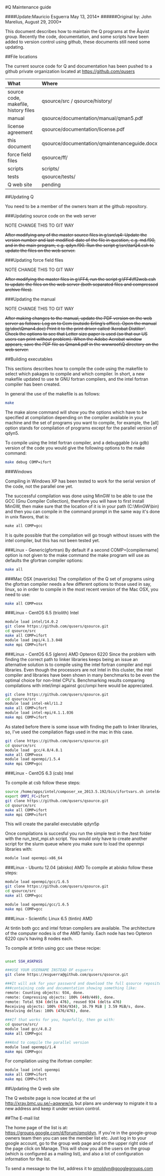 #Q Maintenance guide

####Update:Mauricio Esguerra May 13, 2014*
######Original by: John Marelius, August 29, 2000*


This document describes how to maintain the Q programs at the Åqvist
group. Recently the code, documentation, and some scripts have been
added to version control using github, these documents still need some
updating.


##File locations

The current source code for Q and documentation has been pushed to a
github private organization located at https://github.com/qusers


| What                                 | Where                                        |
|:------------------------------------ |:---------------------------------------------| 
| source code, makefile, history files | qsource/src / qsource/history/               |
| manual                               | qsource/documentation/manual/qman5.pdf       |
| license agreement                    | qsource/documentation/license.pdf            |
| this document                        | qsource/documentation/qmaintenanceguide.docx |
| force field files                    | qsource/ff/                                  |
| scripts                              | scripts/                                     |
| tests                                | qsource/tests/                               |
| Q web site                           | pending                                      |


##Updating Q

You need to be a member of the owners team at the github repository.

###Updating source code on the web server

NOTE CHANGE THIS TO GIT WAY

~~After  modifying any  of  the master  source  files in  g:\\src\\q4:
Update  the  version number  and  last-modified-date  of  the file  in
question, e.g. md.f90, and in the main program, e.g. qdyn.f90. Run the
script g:\\src\\tarQ4.csh to update the files on the web server.~~

###Updating force field files

NOTE CHANGE THIS TO GIT WAY

~~After  modifying  the  master  files  in  g:\\FF4,  run  the  script
g:\\FF4\\ff2web.csh  to  update the  files  on  the  web server  (both
separated files and compressed archive files).~~

###Updating the manual

NOTE CHANGE THIS TO GIT WAY

~~After making  changes to the manual,  update the PDF  version on the
web server as follows: Log  on to Gem (outside Erling’s office).  Open
the manual  (g:\\doc\\Qman4.doc) Print it  to the print  driver called
‘Acrobat Distiller’. Check  the options to see that  Letter size paper
is used  (so that our US  users can print without  problem).  When the
Adobe Acrobat  window appears, save the  PDF file as  Qman4.pdf in the
wwwroot\\Q directory on the web server.~~



##Building executables

This sections describes how to compile the code using the makefile to
select which pakages to compile and which compiler.
In short, a new makefile updated to use te GNU fortran compilers, and
the intel fortran compiler has been created.

In general the use of the makefile is as follows:
```bash
make
```

The make alone command will show you the options which have to be specified at
compilation depending on the compiler available in your machine and the set of
programs you want to compile, for example, the [all] option stands for compilation
of programs except for the parallel version of qdyn5.

To compile  using the  Intel fortran compiler,  and a  debuggable (via
gdb) version of  the code you would give the  following options to the
make command:

```bash
make debug COMP=ifort
```

###Windows

Compiling in Windows XP has been tested to work for the serial version of the code, not the parallel one yet.

The successful compilation was done using  MinGW to be able to use the
GCC  (Gnu  Compiler Collection),  therefore  you  will  have to  first
install MinGW, then make sure that  the location of it is in your path
(C:\MinGW\bin) and then  you can compile in the  command prompt in the
same way it's done in unix flavors, that is:

```bat
make all COMP=gcc
```

It  is quite  possible that  the  compilation will  go trough  without
issues with the intel compiler, but this has not been tested yet.

###Linux - Generic(gfortran)
By default if a second  COMP=[compilername] option is not given to the
make  command the  make  program  will use  as  defaults the  gfortran
compiler options:
```bash
make all
```

###Mac OSX (mavericks)
The compilation of  the Q set of programs  using the gfortran compiler
needs a few different options to those used in say, linux, so in order
to compile in the most recent version of the Mac OSX, you need to use:
```bash
make all COMP=osx
```

###Linux - CentOS 6.5 (triolith) Intel

```bash
module load intel/14.0.2
git clone https://github.com/qusers/qsource.git
cd qsource/src
make all COMP=ifort
module load impi/4.1.3.048
make mpi COMP=ifort
```

###Linux - CentOS 6.5 (glenn) AMD Opteron 6220
Since the problem with finding the correct path to linker libraries keeps
being an issue an alternative solution is to compile using the intel
fortran compiler and mpi libraries. Even though the processors are not
Intel in this cluster, the intel compiler and libraries have been shown
in many benchmarks to be even the optimal choice for non-Intel CPU's.
Benchmarking results comparing compilations with intel/impi against gcc/ompi
here would be appreciated.

```bash
git clone https://github.com/qusers/qsource.git
cd qsource/src
module load intel-mkl/11.2
make all COMP=ifort
module load intel-mpi/4.1.1.036
make mpi COMP=ifort
```

As stated before there is some issue with finding the path to linker libraries, so, I've used
the compilation flags used in the mac in this case.

```bash
git clone https://github.com/qusers/qsource.git
cd qsource/src
module load  gcc/4.8/4.8.1
make all COMP=osx
module load openmpi/1.5.4
make mpi COMP=gcc
```                   


###Linux - CentOS 6.3 (csb) Intel

To compile at csb follow these steps:
```bash
source /home/apps/intel/composer_xe_2013.5.192/bin/ifortvars.sh intel64
export OMPI_FC=ifort
git clone https://github.com/qusers/qsource.git
cd qsource/src
make all COMP=ifort
make mpi COMP=ifort
```

This will create the parallel executable qdyn5p

Once compilations  is succesful you run  the simple test  in the /test
folder with the run_test_mpi.sh script.  You would only have to create
another script  for the slurm  queue where you  make sure to  load the
openmpi libraries with:
```bash
module load openmpi-x86_64
```

###Linux - Ubuntu 12.04 (abisko) AMD
To compile at abisko follow these steps:
```bash
module load openmpi/gcc/1.6.5
git clone https://github.com/qusers/qsource.git
cd qsource/src
make all COMP=gcc

module load openmpi/gcc/1.6.5
make mpi COMP=gcc
```

###Linux - Scientific Linux 6.5 (tintin) AMD

At tintin both gcc and intel fotran compilers are available.
The architecture of the computer nodes is of the AMD family.
Each node has two Opteron 6220 cpu's having 8 nodes each.

To compile at tintin using gcc use these recipe:
```bash

unset SSH_ASKPASS

###USE YOUR USERNAME INSTEAD OF esguerra
git clone https://esguerra@github.com/qusers/qsource.git 

###It will ask for your password and download the full qsource repository 
###containing code and documentation showing something like:
remote: Counting objects: 934, done.
remote: Compressing objects: 100% (449/449), done.
remote: Total 934 (delta 476), reused 934 (delta 476)
Receiving objects: 100% (934/934), 16.79 MiB | 3.59 MiB/s, done.
Resolving deltas: 100% (476/476), done.

###If that works for you, hopefully, then go with:
cd qsource/src/
module load gcc/4.8.2
make all COMP=gcc

###And to compile the parallel version
module load openmpi/1.4
make mpi COMP=gcc
```
For compilation using the ifortran compiler:

```bash
module load intel openmpi
make all COMP=ifort
make mpi COMP=ifort
```


##Updating the Q web site

The    Q    website    page    is    now   located    at    the    url
http://xray.bmc.uu.se/~aqwww/q, but  plans are underway  to migrate it
to a new address and keep it under version control.


##The E-mail list

The       home      page      of       the      list       is      at:
https://groups.google.com/d/forum/qmoldyn.     If   you're    in   the
google-group owners team  then you can see the  member list etc.  Just
log in  to your google account,  go to the  group web page and  on the
upper right side  of the page click on Manage. This  will show you all
the users  on the group (which  is configured as a  mailing list), and
also a lot of configuration information for the list.

To send a message to the list, address it to qmoldyn@googlegroups.com


